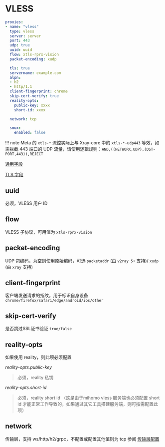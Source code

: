 # VLESS

```{.yaml linenums="1"}
proxies:
- name: "vless"
  type: vless
  server: server
  port: 443
  udp: true
  uuid: uuid
  flow: xtls-rprx-vision
  packet-encoding: xudp

  tls: true
  servername: example.com
  alpn:
  - h2
  - http/1.1
  client-fingerprint: chrome
  skip-cert-verify: true
  reality-opts:
    public-key: xxxx
    short-id: xxxx

  network: tcp

  smux:
    enabled: false
```

!!! note
    Meta 的 `xtls-*` 流控实际上与 Xray-core 中的 `xtls-*-udp443` 等效，如需拦截 443 端口的 UDP 流量，请使用逻辑规则：`AND,((NETWORK,UDP),(DST-PORT,443)),REJECT`

[通用字段](./index.md)

[TLS 字段](./tls.md)

## uuid

必须，VLESS 用户 ID

## flow

VLESS 子协议，可用值为 `xtls-rprx-vision`

## packet-encoding

UDP 包编码，为空则使用原始编码，可选 `packetaddr` (由 `v2ray 5+` 支持)/ `xudp` (由 `xray` 支持)

## client-fingerprint
客户端发送请求的指纹，用于标识自身设备 `chrome/firefox/safari/edge/android/ios/other`

## skip-cert-verify

是否跳过SSL证书验证 `true/false`

## reality-opts

如果使用 reality，则此项必须配置

*reality-opts.public-key*
> 必须，reality 私钥

*reality-opts.short-id*
> 必须，reality short id （这是由于mihomo vless 服务端也必须配置 short id 才能正常工作导致的，如果通过其它工具搭建服务端，则可按需配置此项）

## network

传输层，支持 ws/http/h2/grpc，不配置或配置其他值则为 tcp
参阅 [传输层配置](./transport.md)